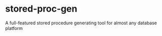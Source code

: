 stored-proc-gen
===============

A full-featured stored procedure generating tool for almost any database platform
